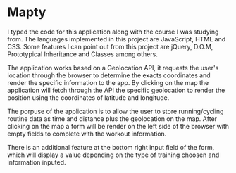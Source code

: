 # Mapty

I typed the code for this application along with the course I was studying from. The languages implemented in this project are JavaScript, HTML and CSS. 
Some features I can point out from this project are jQuery, D.O.M, Prototypical Inheritance and Classes among others.

The application works based on a Geolocation API, it requests the user's location through the browser to determine the exacts coordinates and render the specific information to the app. By clicking on the map the application will fetch through the API the specific geolocation to render the position using the coordinates of latitude and longitude.

The porpuse of the application is to allow the user to store running/cycling routine data as time and distance plus the geolocation on the map. After clicking on the map a form will be render on the left side of the browser with empty fields to complete with the workout information. 

There is an additional feature at the bottom right input field of the form, which will display a value depending on the type of training choosen and information inputed. 
